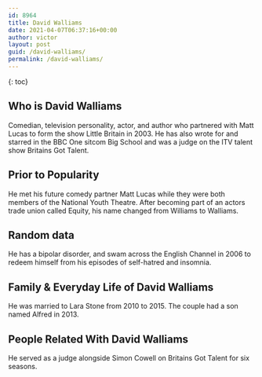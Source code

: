 ```yaml
---
id: 8964
title: David Walliams
date: 2021-04-07T06:37:16+00:00
author: victor
layout: post
guid: /david-walliams/
permalink: /david-walliams/
---
```



{: toc}


## Who is David Walliams



Comedian, television personality, actor, and author who partnered with Matt Lucas to form the show Little Britain in 2003. He has also wrote for and starred in the BBC One sitcom Big School and was a judge on the ITV talent show Britains Got Talent.

                
                
                
## Prior to Popularity



He met his future comedy partner Matt Lucas while they were both members of the National Youth Theatre. After becoming part of an actors trade union called Equity, his name changed from Williams to Walliams. 

                
                
                
## Random data



He has a bipolar disorder, and swam across the English Channel in 2006 to redeem himself from his episodes of self-hatred and insomnia.

                
                
                
## Family & Everyday Life of David Walliams



He was married to Lara Stone from 2010 to 2015. The couple had a son named Alfred in 2013.

                
                
                
## People Related With David Walliams



He served as a judge alongside Simon Cowell on Britains Got Talent for six seasons. 

                
              
            
          
          
          
